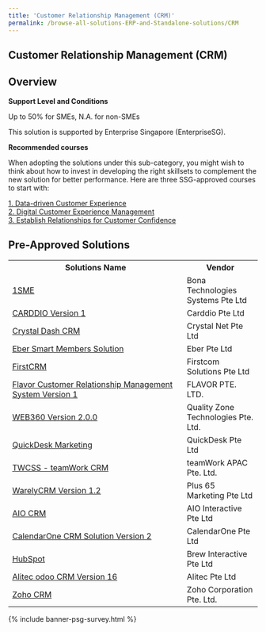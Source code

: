 ```yaml
---
title: 'Customer Relationship Management (CRM)'
permalink: /browse-all-solutions-ERP-and-Standalone-solutions/CRM
---
```


## Customer Relationship Management (CRM)
## Overview

**Support Level and Conditions**

Up to 50% for SMEs, N.A. for non-SMEs

This solution is supported by Enterprise Singapore (EnterpriseSG).

**Recommended courses**

When adopting the solutions under this sub-category, you might wish to think about how to invest in developing the right skillsets to complement the new solution for better performance. Here are three SSG-approved courses to start with:

<a href='https://sfec.enterprisejobskills.gov.sg/Course_Internet/CourseDetail.aspx?CoursesReferenceNumber=TGS-2020501979'  target='_blank' rel='noopener'>1. Data-driven Customer Experience</a><br>
<a href='https://sfec.enterprisejobskills.gov.sg/Course_Internet/CourseDetail.aspx?CoursesReferenceNumber=TGS-2020505494'  target='_blank' rel='noopener'>2. Digital Customer Experience Management</a><br>
<a href='https://sfec.enterprisejobskills.gov.sg/Course_Internet/CourseDetail.aspx?CoursesReferenceNumber=TGS-2019504205'  target='_blank' rel='noopener'>3. Establish Relationships for Customer Confidence</a><br>

## Pre-Approved Solutions

<table>
<tr>
<th style='width: auto;'><b>Solutions Name</b></th>
<th style='width: 30%;'><b>Vendor</b></th>
</tr>
<tr>
<td><a href='/productivity-solutions-grant/solutionrepo/solution213' target='_blank'>1SME</a><br></td>
<td>Bona Technologies Systems Pte Ltd</td>
</tr>
<tr>
<td><a href='/productivity-solutions-grant/solutionrepo/solution248' target='_blank'>CARDDIO Version 1</a><br></td>
<td>Carddio Pte Ltd</td>
</tr>
<tr>
<td><a href='/productivity-solutions-grant/solutionrepo/solution321' target='_blank'>Crystal Dash CRM</a><br></td>
<td>Crystal Net Pte Ltd</td>
</tr>
<tr>
<td><a href='/productivity-solutions-grant/solutionrepo/solution378' target='_blank'>Eber Smart Members Solution</a><br></td>
<td>Eber Pte Ltd</td>
</tr>
<tr>
<td><a href='/productivity-solutions-grant/solutionrepo/solution448' target='_blank'>FirstCRM</a><br></td>
<td>Firstcom Solutions Pte Ltd</td>
</tr>
<tr>
<td><a href='/productivity-solutions-grant/solutionrepo/solution450' target='_blank'>Flavor Customer Relationship Management System Version 1</a><br></td>
<td>FLAVOR PTE. LTD.</td>
</tr>
<tr>
<td><a href='/productivity-solutions-grant/solutionrepo/solution819' target='_blank'>WEB360 Version 2.0.0</a><br></td>
<td>Quality Zone Technologies Pte. Ltd.</td>
</tr>
<tr>
<td><a href='/productivity-solutions-grant/solutionrepo/solution820' target='_blank'>QuickDesk Marketing</a><br></td>
<td>QuickDesk Pte Ltd</td>
</tr>
<tr>
<td><a href='/productivity-solutions-grant/solutionrepo/solution975' target='_blank'>TWCSS - teamWork CRM</a><br></td>
<td>teamWork APAC Pte. Ltd.</td>
</tr>
<tr>
<td><a href='/productivity-solutions-grant/solutionrepo/solution1390' target='_blank'>WarelyCRM Version 1.2</a><br></td>
<td>Plus 65 Marketing Pte Ltd</td>
</tr>
<tr>
<td><a href='/productivity-solutions-grant/solutionrepo/solution1433' target='_blank'>AIO CRM</a><br></td>
<td>AIO Interactive Pte Ltd</td>
</tr>
<tr>
<td><a href='/productivity-solutions-grant/solutionrepo/solution1469' target='_blank'>CalendarOne CRM Solution Version 2</a><br></td>
<td>CalendarOne Pte Ltd</td>
</tr>
<tr>
<td><a href='/productivity-solutions-grant/solutionrepo/solution1513' target='_blank'>HubSpot</a><br></td>
<td>Brew Interactive Pte Ltd</td>
</tr>
<tr>
<td><a href='/productivity-solutions-grant/solutionrepo/solution1518' target='_blank'>Alitec odoo CRM Version 16</a><br></td>
<td>Alitec Pte Ltd</td>
</tr>
<tr>
<td><a href='/productivity-solutions-grant/solutionrepo/solution1785' target='_blank'>Zoho CRM</a><br></td>
<td>Zoho Corporation Pte. Ltd.</td>
</tr>
</table>

{% include banner-psg-survey.html %}
